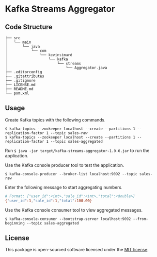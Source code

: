 # Kafka Streams Aggregator

## Code Structure

    ├── src
    │   └── main
    │       └── java
    │           └── com
    │               └── kevinsimard
    │                   └── kafka
    │                       └── streams
    │                           └── Aggregator.java
    ├── .editorconfig
    ├── .gitattributes
    ├── .gitignore
    ├── LICENSE.md
    ├── README.md
    └── pom.xml

## Usage

Create Kafka topics with the following commands.

```
$ kafka-topics --zookeeper localhost --create --partitions 1 --replication-factor 1 --topic sales-raw
$ kafka-topics --zookeeper localhost --create --partitions 1 --replication-factor 1 --topic sales-aggregated
```

Run `$ java -jar target/kafka-streams-aggregator-1.0.0.jar` to run the application.

Use the Kafka console producer tool to test the application.

```
$ kafka-console-producer --broker-list localhost:9092 --topic sales-raw
```

Enter the following message to start aggregating numbers.

```bash
# Format: {"user_id":<int>,"sale_id":<int>,"total":<double>}
{"user_id":1,"sale_id":1,"total":100.00}
```

Use the Kafka console consumer tool to view aggregated messages.

```
$ kafka-console-consumer --bootstrap-server localhost:9092 --from-beginning --topic sales-aggregated
```

## License

This package is open-sourced software licensed under the [MIT license](http://opensource.org/licenses/MIT).
